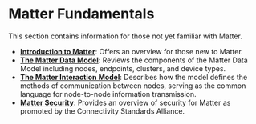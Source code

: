 # Matter Fundamentals

This section contains information for those not yet familiar with Matter.

- [**Introduction to Matter**](/matter/<docspace-docleaf-version>/matter-fundamentals-introduction): Offers an overview for those new to Matter.
- [**The Matter Data Model**](/matter/<docspace-docleaf-version>/matter-fundamentals-data-model): Reviews the components of the Matter Data Model including nodes, endpoints, clusters, and device types.
- [**The Matter Interaction Model**](/matter/<docspace-docleaf-version>/matter-fundamentals-interaction-model): Describes how the model defines the methods of communication between nodes, serving as the common language for node-to-node information transmission.
- [**Matter Security**](/matter/<docspace-docleaf-version>/matter-fundamentals-security): Provides an overview of security for Matter as promoted by the Connectivity Standards Alliance.
